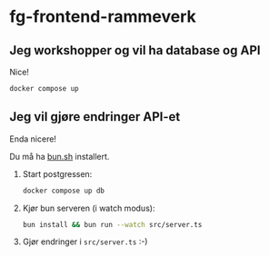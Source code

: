# fg-frontend-rammeverk

## Jeg workshopper og vil ha database og API

Nice!

```bash
docker compose up
```

## Jeg vil gjøre endringer API-et

Enda nicere!

Du må ha [bun.sh](https://bun.sh/) installert.

1. Start postgressen:
    ```bash
    docker compose up db
    ```
2. Kjør bun serveren (i watch modus):
    ```bash
    bun install && bun run --watch src/server.ts
    ```
3. Gjør endringer i `src/server.ts` :-)
